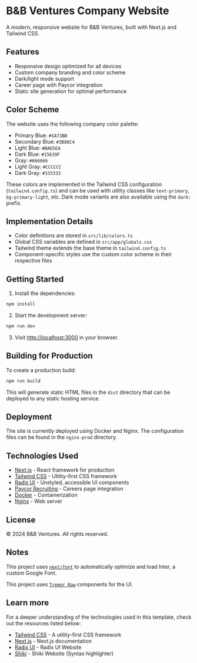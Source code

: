 # B&B Ventures Company Website

A modern, responsive website for B&B Ventures, built with Next.js and Tailwind CSS.

## Features

- Responsive design optimized for all devices
- Custom company branding and color scheme
- Dark/light mode support
- Career page with Paycor integration
- Static site generation for optimal performance

## Color Scheme

The website uses the following company color palette:

- Primary Blue: `#1A73BB`
- Secondary Blue: `#3B88C4`
- Light Blue: `#BAD5EA`
- Dark Blue: `#15639F`
- Gray: `#666666`
- Light Gray: `#CCCCCC` 
- Dark Gray: `#333333`

These colors are implemented in the Tailwind CSS configuration (`tailwind.config.ts`) and can be used with utility classes like `text-primary`, `bg-primary-light`, etc. Dark mode variants are also available using the `dark:` prefix.

## Implementation Details

- Color definitions are stored in `src/lib/colors.ts`
- Global CSS variables are defined in `src/app/globals.css`
- Tailwind theme extends the base theme in `tailwind.config.ts`
- Component-specific styles use the custom color scheme in their respective files

## Getting Started

1. Install the dependencies:

```bash
npm install
```

2. Start the development server:

```bash
npm run dev
```

3. Visit [http://localhost:3000](http://localhost:3000) in your browser.

## Building for Production

To create a production build:

```bash
npm run build
```

This will generate static HTML files in the `dist` directory that can be deployed to any static hosting service.

## Deployment

The site is currently deployed using Docker and Nginx. The configuration files can be found in the `nginx-prod` directory.

## Technologies Used

- [Next.js](https://nextjs.org) - React framework for production
- [Tailwind CSS](https://tailwindcss.com) - Utility-first CSS framework
- [Radix UI](https://www.radix-ui.com) - Unstyled, accessible UI components
- [Paycor Recruiting](https://recruitingbypaycor.com) - Careers page integration
- [Docker](https://www.docker.com) - Containerization
- [Nginx](https://nginx.org) - Web server

## License

© 2024 B&B Ventures. All rights reserved.

## Notes

This project uses
[`next/font`](https://nextjs.org/docs/basic-features/font-optimization) to
automatically optimize and load Inter, a custom Google Font.

This project uses
[`Tremor Raw`](https://raw.tremor.so/docs/getting-started/installation)
components for the UI.

## Learn more

For a deeper understanding of the technologies used in this template, check out
the resources listed below:

- [Tailwind CSS](https://tailwindcss.com) - A utility-first CSS framework
- [Next.js](https://nextjs.org/docs) - Next.js documentation
- [Radix UI](https://www.radix-ui.com) - Radix UI Website
- [Shiki](https://shiki.style) - Shiki Website (Syntax highlighter)
